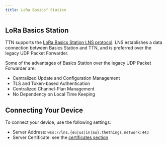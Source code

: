 ```yaml
---
title: LoRa Basics™ Station
---
```


## LoRa Basics Station

TTN supports the [LoRa Basics Station LNS protocol](https://doc.sm.tc/station/tcproto.html). LNS establishes a data connection between Basics Station and TTN, and is preferred over the legacy UDP Packet Forwarder.

Some of the advantages of Basics Station over the legacy UDP Packet Forwarder are:

- Centralized Update and Configuration Management
- TLS and Token-based Authentication
- Centralized Channel-Plan Management
- No Dependency on Local Time Keeping

## Connecting Your Device

To connect your device, use the following settings:

- Server Address: `wss://lns.{eu|us|in|au}.thethings.network:443`
- Server Certificate: see the [certificates section](../certificates)